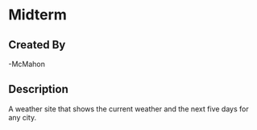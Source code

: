 # Midterm

## Created By
-McMahon 
## Description

A weather site that shows the current weather and the next five days for any city.
